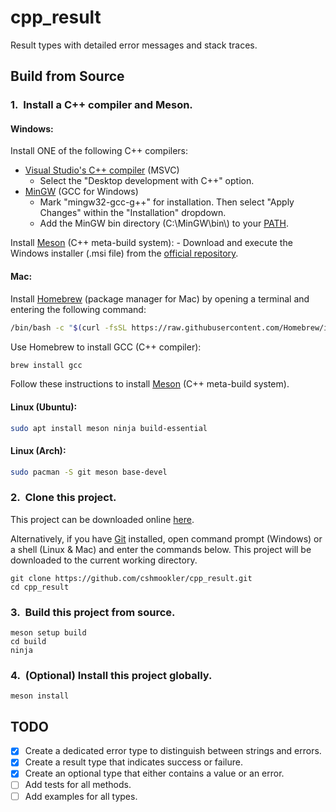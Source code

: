 # **cpp_result**

Result types with detailed error messages and stack traces.

## Build from Source

### 1.&nbsp; Install a C++ compiler and Meson.

#### Windows:

Install ONE of the following C++ compilers:

- [Visual Studio's C++ compiler](https://visualstudio.microsoft.com/downloads/) (MSVC)
    - Select the "Desktop development with C++" option.
- [MinGW](https://sourceforge.net/projects/mingw/) (GCC for Windows)
    - Mark "mingw32-gcc-g++" for installation. Then select "Apply Changes" within the "Installation" dropdown.
    - Add the MinGW bin directory (C:\\MinGW\\bin\\) to your [PATH](https://stackoverflow.com/questions/5733220/how-do-i-add-the-mingw-bin-directory-to-my-system-path).

Install [Meson](https://mesonbuild.com) (C++ meta-build system):
    - Download and execute the Windows installer (.msi file) from the [official repository](https://github.com/mesonbuild/meson/releases).

#### Mac:

Install [Homebrew](https://brew.sh/) (package manager for Mac) by opening a terminal and entering the following command:

```zsh
/bin/bash -c "$(curl -fsSL https://raw.githubusercontent.com/Homebrew/install/HEAD/install.sh)"
```

Use Homebrew to install GCC (C++ compiler):

```zsh
brew install gcc
```

Follow these instructions to install [Meson](https://mesonbuild.com/SimpleStart.html) (C++ meta-build system).

#### Linux (Ubuntu):

```bash
sudo apt install meson ninja build-essential
```

#### Linux (Arch):

```bash
sudo pacman -S git meson base-devel
```

### 2.&nbsp; Clone this project.

This project can be downloaded online [here](https://github.com/cshmookler/cpp_result).

Alternatively, if you have [Git](https://git-scm.com/downloads/) installed, open command prompt (Windows) or a shell (Linux & Mac) and enter the commands below.  This project will be downloaded to the current working directory.

```
git clone https://github.com/cshmookler/cpp_result.git
cd cpp_result
```

### 3.&nbsp; Build this project from source.

```
meson setup build
cd build
ninja
```

### 4.&nbsp; (Optional) Install this project globally.

```
meson install
```

## **TODO**

- [X] Create a dedicated error type to distinguish between strings and errors.
- [X] Create a result type that indicates success or failure.
- [X] Create an optional type that either contains a value or an error.
- [ ] Add tests for all methods.
- [ ] Add examples for all types.
